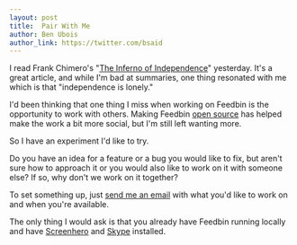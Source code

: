 ```yaml
---
layout: post
title:  Pair With Me
author: Ben Ubois
author_link: https://twitter.com/bsaid
---
```


I read Frank Chimero's "[The Inferno of Independence](http://frankchimero.com/blog/2013/09/the-inferno-of-independence/)" yesterday. It's a great article, and while I'm bad at summaries, one thing resonated with me which is that "independence is lonely."

I'd been thinking that one thing I miss when working on Feedbin is the opportunity to work with others. Making Feedbin [open source](http://blog.feedbin.me/2013/08/27/feedbin-is-open-source/) has helped make the work a bit more social, but I'm still left wanting more.

So I have an experiment I'd like to try.

Do you have an idea for a feature or a bug you would like to fix, but aren't sure how to approach it or you would also like to work on it with someone else? If so, why don't we work on it together?

To set something up, just [send me an email](mailto:ben@feedbin.me) with what you'd like to work on and when you're available.

The only thing I would ask is that you already have Feedbin running locally and have [Screenhero](http://screenhero.com/) and [Skype](http://www.skype.com/) installed.
